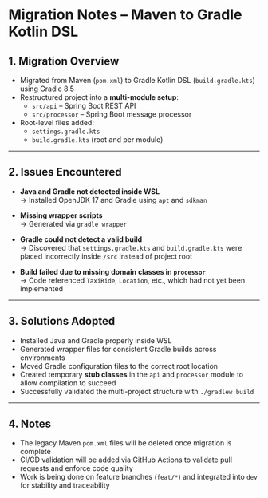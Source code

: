 # Migration Notes – Maven to Gradle Kotlin DSL

## 1. Migration Overview

- Migrated from Maven (`pom.xml`) to Gradle Kotlin DSL (`build.gradle.kts`) using Gradle 8.5
- Restructured project into a **multi-module setup**:
    - `src/api` – Spring Boot REST API
    - `src/processor` – Spring Boot message processor
- Root-level files added:
    - `settings.gradle.kts`
    - `build.gradle.kts` (root and per module)

---

## 2. Issues Encountered

- **Java and Gradle not detected inside WSL**  
  → Installed OpenJDK 17 and Gradle using `apt` and `sdkman`

- **Missing wrapper scripts**  
  → Generated via `gradle wrapper`

- **Gradle could not detect a valid build**  
  → Discovered that `settings.gradle.kts` and `build.gradle.kts` were placed incorrectly inside `/src` instead of project root

- **Build failed due to missing domain classes in `processor`**  
  → Code referenced `TaxiRide`, `Location`, etc., which had not yet been implemented

---

## 3. Solutions Adopted

- Installed Java and Gradle properly inside WSL
- Generated wrapper files for consistent Gradle builds across environments
- Moved Gradle configuration files to the correct root location
- Created temporary **stub classes** in the `api` and `processor` module to allow compilation to succeed
- Successfully validated the multi-project structure with `./gradlew build`

---

## 4. Notes

- The legacy Maven `pom.xml` files will be deleted once migration is complete
- CI/CD validation will be added via GitHub Actions to validate pull requests and enforce code quality
- Work is being done on feature branches (`feat/*`) and integrated into `dev` for stability and traceability
